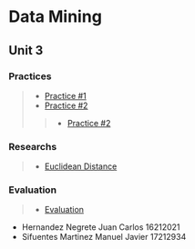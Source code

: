 # Data Mining

## Unit 3

### Practices

> * [Practice #1](https://github.com/JuanCarlos-Negrete/Data-Mining/tree/Unit_3/Unit_3/Practices/Practice01)
> * [Practice #2](https://github.com/JuanCarlos-Negrete/Data-Mining/tree/Unit_3/Unit_3/Practices/Practice02)
> > * [Practice #2](https://github.com/JuanCarlos-Negrete/Data-Mining/tree/Unit_3/Unit_3/Practices/Practice05)

### Researchs
> * [Euclidean Distance](https://github.com/JuanCarlos-Negrete/Data-Mining/tree/Unit_3/Unit_3/Researchs/Euclidean%20Distance)

### Evaluation
> * [Evaluation](https://github.com/JuanCarlos-Negrete/Data-Mining/tree/Unit_3/Unit_3/Evaluation)

- Hernandez Negrete Juan Carlos 16212021
- Sifuentes Martinez Manuel Javier 17212934
